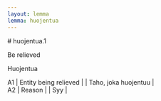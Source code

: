 ```yaml
---
layout: lemma
lemma: huojentua
---
```


<div class="sense">
# <span class="sensename">huojentua.1</span>

<span class="description">Be relieved</span>

<span class="description">Huojentua</span>

A1 | Entity being relieved |   | Taho, joka huojentuu |  
A2 | Reason |   | Syy |  

</div>

